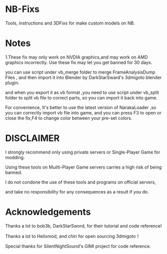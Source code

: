 # NB-Fixs
Tools, instructions and 3DFixs for make custom models on NB.

# Notes
1.These fix may only work on NVDIA graphics,and may work on AMD graphics incorrectly.
Use these fix may let you get banned for 30 days.

you can use script under vb_merge folder to merge FrameAnalysisDump Files , 
and then import it into Blender by DarkStarSward's 3dmigoto blender plugin.

and when you export it as vb format ,you need to use script under vb_split folder to split vb file to correct parts, 
so you can import it back into game.

For convenience,  It's better to use the latest version of NarakaLoader ,so you can correctly import vb file into game, 
and you can press F3 to open or close the fix,F4 to change color between your pre-set colors.

# DISCLAIMER
I strongly recommend only using private servers or Single-Player Game for modding. 

Using these tools on Muilti-Player Game servers carries a high risk of being banned. 

I do not condone the use of these tools and programs on official servers, 

and take no responsibility for any consequences as a result if you do.

# Acknowledgements
Thanks a lot to bob3b, DarkStarSword, for their tutorial and code reference!

Thanks a lot to Helixmod, and chiri for open sourcing 3dmigoto！

Special thanks for SilentNightSound's GIMI project for code reference.
